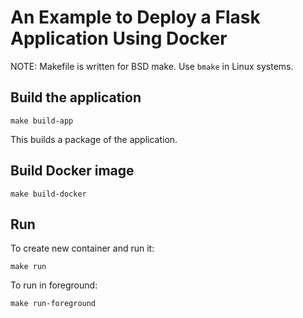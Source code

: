 # An Example to Deploy a Flask Application Using Docker

NOTE: Makefile is written for BSD make.  Use `bmake` in Linux systems.

## Build the application

```
make build-app
```

This builds a package of the application.

## Build Docker image

```
make build-docker
```

## Run

To create new container and run it:
```
make run
```

To run in foreground:
```
make run-foreground
```
